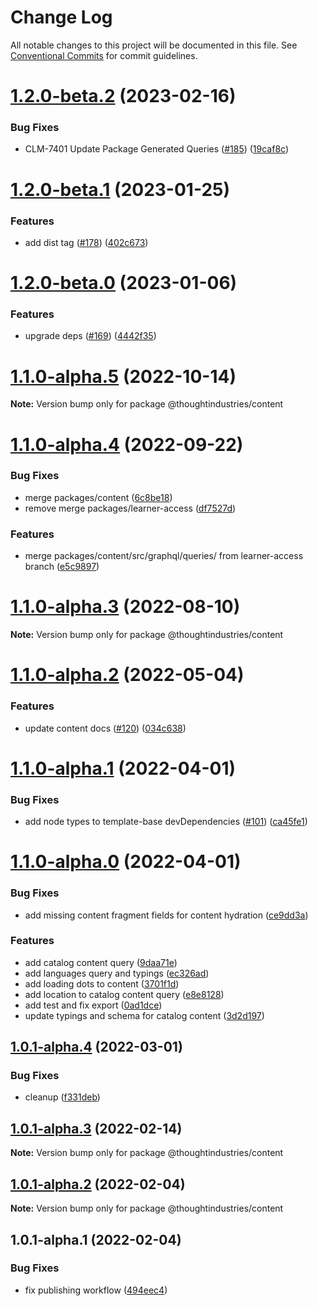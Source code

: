 # Change Log

All notable changes to this project will be documented in this file.
See [Conventional Commits](https://conventionalcommits.org) for commit guidelines.

# [1.2.0-beta.2](https://github.com/thoughtindustries/helium/compare/@thoughtindustries/content@1.2.0-beta.1...@thoughtindustries/content@1.2.0-beta.2) (2023-02-16)


### Bug Fixes

* CLM-7401 Update Package Generated Queries ([#185](https://github.com/thoughtindustries/helium/issues/185)) ([19caf8c](https://github.com/thoughtindustries/helium/commit/19caf8c5c07cd63908b69ad4c2c1b2144bd08b28))





# [1.2.0-beta.1](https://github.com/thoughtindustries/helium/compare/@thoughtindustries/content@1.2.0-beta.0...@thoughtindustries/content@1.2.0-beta.1) (2023-01-25)


### Features

* add dist tag ([#178](https://github.com/thoughtindustries/helium/issues/178)) ([402c673](https://github.com/thoughtindustries/helium/commit/402c67371b68a72d488c977701551b8a91ef5959))





# [1.2.0-beta.0](https://github.com/thoughtindustries/helium/compare/@thoughtindustries/content@1.1.0-alpha.5...@thoughtindustries/content@1.2.0-beta.0) (2023-01-06)


### Features

* upgrade deps ([#169](https://github.com/thoughtindustries/helium/issues/169)) ([4442f35](https://github.com/thoughtindustries/helium/commit/4442f35f6013119bb5e9baf154bdab9a3583b543))





# [1.1.0-alpha.5](https://github.com/thoughtindustries/helium/compare/@thoughtindustries/content@1.1.0-alpha.4...@thoughtindustries/content@1.1.0-alpha.5) (2022-10-14)

**Note:** Version bump only for package @thoughtindustries/content





# [1.1.0-alpha.4](https://github.com/thoughtindustries/helium/compare/@thoughtindustries/content@1.1.0-alpha.3...@thoughtindustries/content@1.1.0-alpha.4) (2022-09-22)


### Bug Fixes

* merge packages/content ([6c8be18](https://github.com/thoughtindustries/helium/commit/6c8be1817b7c9580fd53d0ccc2d83b5949c551dc))
* remove merge packages/learner-access ([df7527d](https://github.com/thoughtindustries/helium/commit/df7527dfd310f3bc223ebe9edfec89bd5d9432f4))


### Features

* merge packages/content/src/graphql/queries/ from learner-access branch ([e5c9897](https://github.com/thoughtindustries/helium/commit/e5c98976260dad60354e2fe5592c1104582f2ee4))





# [1.1.0-alpha.3](https://github.com/thoughtindustries/helium/compare/@thoughtindustries/content@1.1.0-alpha.2...@thoughtindustries/content@1.1.0-alpha.3) (2022-08-10)

**Note:** Version bump only for package @thoughtindustries/content





# [1.1.0-alpha.2](https://github.com/thoughtindustries/helium/compare/@thoughtindustries/content@1.1.0-alpha.1...@thoughtindustries/content@1.1.0-alpha.2) (2022-05-04)


### Features

* update content docs ([#120](https://github.com/thoughtindustries/helium/issues/120)) ([034c638](https://github.com/thoughtindustries/helium/commit/034c63874238878a2b68c8b3e006d34727cfa6c5))





# [1.1.0-alpha.1](https://github.com/thoughtindustries/helium/compare/@thoughtindustries/content@1.1.0-alpha.0...@thoughtindustries/content@1.1.0-alpha.1) (2022-04-01)


### Bug Fixes

* add node types to template-base devDependencies ([#101](https://github.com/thoughtindustries/helium/issues/101)) ([ca45fe1](https://github.com/thoughtindustries/helium/commit/ca45fe17bed74c2f3cab2b1d11e728b7c1ece833))





# [1.1.0-alpha.0](https://github.com/thoughtindustries/helium/compare/@thoughtindustries/content@1.0.1-alpha.4...@thoughtindustries/content@1.1.0-alpha.0) (2022-04-01)


### Bug Fixes

* add missing content fragment fields for content hydration ([ce9dd3a](https://github.com/thoughtindustries/helium/commit/ce9dd3a9c1773976791c9b18daca1cab4ad15258))


### Features

* add catalog content query ([9daa71e](https://github.com/thoughtindustries/helium/commit/9daa71e1c2762a70a6b05da0c7b7f464e6b1af9e))
* add languages query and typings ([ec326ad](https://github.com/thoughtindustries/helium/commit/ec326ad0648cd77a0279baccaa606cd10a469082))
* add loading dots to content ([3701f1d](https://github.com/thoughtindustries/helium/commit/3701f1d987c61c7d2004b8b49a1029d31a32db98))
* add location to catalog content query ([e8e8128](https://github.com/thoughtindustries/helium/commit/e8e81287ca879270b695dd0b17ea5a279a5c2131))
* add test and fix export ([0ad1dce](https://github.com/thoughtindustries/helium/commit/0ad1dce4c4ff0d709db238aa2b7ae752004165f8))
* update typings and schema for catalog content ([3d2d197](https://github.com/thoughtindustries/helium/commit/3d2d197892337ab5b58494edca3b22e58786b6d4))





## [1.0.1-alpha.4](https://github.com/thoughtindustries/helium/compare/@thoughtindustries/content@1.0.1-alpha.3...@thoughtindustries/content@1.0.1-alpha.4) (2022-03-01)


### Bug Fixes

* cleanup ([f331deb](https://github.com/thoughtindustries/helium/commit/f331deb1e1b0963abd734888aa9a9086a2add468))





## [1.0.1-alpha.3](https://github.com/thoughtindustries/helium/compare/@thoughtindustries/content@1.0.1-alpha.2...@thoughtindustries/content@1.0.1-alpha.3) (2022-02-14)

**Note:** Version bump only for package @thoughtindustries/content





## [1.0.1-alpha.2](https://github.com/thoughtindustries/helium/compare/@thoughtindustries/content@1.0.1-alpha.0...@thoughtindustries/content@1.0.1-alpha.2) (2022-02-04)

**Note:** Version bump only for package @thoughtindustries/content





## 1.0.1-alpha.1 (2022-02-04)


### Bug Fixes

* fix publishing workflow ([494eec4](https://github.com/thoughtindustries/helium/commit/494eec409faa1fed55618af1f6dd76ef6e3f9b8a))
